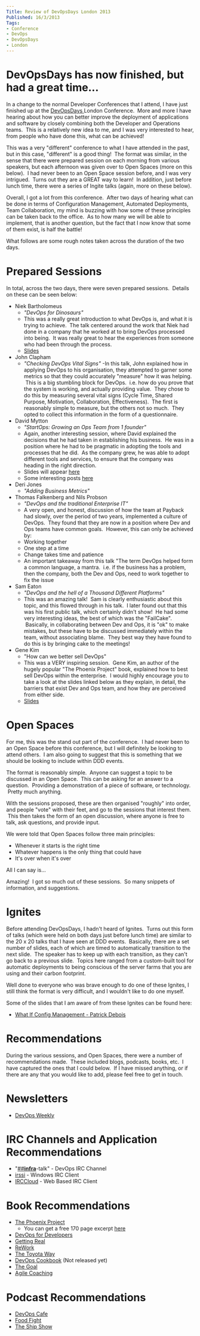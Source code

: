 ```yaml
---
Title: Review of DevOpsDays London 2013
Published: 16/3/2013
Tags:
- Conference
- DevOps
- DevOpsDays
- London
---
```


# DevOpsDays has now finished, but had a great time...

In a change to the normal Developer Conferences that I attend, I have just finished up at the [DevOpsDays ](http://devopsdays.org/)London Conference.  More and more I have hearing about how you can better improve the deployment of applications and software by closely combining both the Developer and Operations teams.  This is a relatively new idea to me, and I was very interested to hear, from people who have done this, what can be achieved!

This was a very "different" conference to what I have attended in the past, but in this case, "different" is a good thing!  The format was similar, in the sense that there were prepared session on each morning from various speakers, but each afternoon was given over to Open Spaces (more on this below).  I had never been to an Open Space session before, and I was very intrigued.  Turns out they are a GREAT way to learn!  In addition, just before lunch time, there were a series of Ingite talks (again, more on these below).

Overall, I got a lot from this conference.  After two days of hearing what can be done in terms of Configuration Management, Automated Deployments, Team Collaboration, my mind is buzzing with how some of these principles can be taken back to the office.  As to how many we will be able to implement, that is another question, but the fact that I now know that some of them exist, is half the battle!

What follows are some rough notes taken across the duration of the two days.

# Prepared Sessions

In total, across the two days, there were seven prepared sessions.  Details on these can be seen below:

- Niek Bartholomeus
  - _"DevOps for Dinosaurs"_
  - This was a really great introduction to what DevOps is, and what it is trying to achieve.  The talk centered around the work that Niek had done in a company that he worked at to bring DevOps processed into being.  It was really great to hear the experiences from someone who had been through the process.
  - [Slides](https://speakerdeck.com/niekbartho/devops-for-dinosaurs)
- John Clapham
  - _"Checking DevOps Vital Signs"_
  -In this talk, John explained how in applying DevOps to his organisation, they attempted to garner some metrics so that they could accurately "measure" how it was helping.  This is a big stumbling block for DevOps.  i.e. how do you prove that the system is working, and actually providing value.  They chose to do this by measuring several vital signs (Cycle Time, Shared Purpose, Motivation, Collaboration, Effectiveness).  The first is reasonably simple to measure, but the others not so much.  They opted to collect this information in the form of a questionnaire.
- David Mytton
  - _"StartOps: Growing an Ops Team from 1 founder"_
  - Again, another interesting session, where David explained the decisions that he had taken in establishing his business.  He was in a position where he had to be pragmatic in adopting the tools and processes that he did.  As the company grew, he was able to adopt different tools and services, to ensure that the company was heading in the right direction.
  - Slides will appear [here](http://blog.serverdensity.com/)
  - Some interesting posts [here](http://www.serverdensity.com/devopsdays/)
- Deri Jones
  - _"Adding Business Metrics"_
- Thomas Falkenberg and Nils Probson
  - _"DevOps and the traditional Enterprise IT"_
  - A very open, and honest, discussion of how the team at Payback had slowly, over the period of two years, implemented a culture of DevOps.  They found that they are now in a position where Dev and Ops teams have common goals.  However, this can only be achieved by:
  - Working together
  - One step at a time
  - Change takes time and patience
  - An important takeaway from this talk "The term DevOps helped form a common language, a mantra.  i.e. if the business has a problem, then the company, both the Dev and Ops, need to work together to fix the issue
- Sam Eaton
  - _"DevOps and the hell of a Thousand Different Platforms"_
  - This was an amazing talk!  Sam is clearly enthusiastic about this topic, and this flowed through in his talk.  I later found out that this was his first public talk, which certainly didn't show!  He had some very interesting ideas, the best of which was the "FailCake".  Basically, in collaborating between Dev and Ops, it is "ok" to make mistakes, but these have to be discussed immediately within the team, without associating blame.  They best way they have found to do this is by bringing cake to the meetings!
- Gene Kim
  - "How can we better sell DevOps"
  - This was a VERY inspiring session.  Gene Kim, an author of the hugely popular "The Phoenix Project" book, explained how to best sell DevOps within the enterprise.  I would highly encourage you to take a look at the slides linked below as they explain, in detail, the barriers that exist Dev and Ops team, and how they are perceived from either side.
  - [Slides](http://www.slideshare.net/realgenekim/how-can-we-better-sell-devops/)

# Open Spaces

For me, this was the stand out part of the conference.  I had never been to an Open Space before this conference, but I will definitely be looking to attend others.  I am also going to suggest that this is something that we should be looking to include within DDD events.

The format is reasonably simple.  Anyone can suggest a topic to be discussed in an Open Space.  This can be asking for an answer to a question.  Providing a demonstration of a piece of software, or technology.  Pretty much anything.

With the sessions proposed, these are then organised "roughly" into order, and people "vote" with their feet, and go to the sessions that interest them.  This then takes the form of an open discussion, where anyone is free to talk, ask questions, and provide input.

We were told that Open Spaces follow three main principles:

- Whenever it starts is the right time
- Whatever happens is the only thing that could have
- It's over when it's over

All I can say is...

Amazing!  I got so much out of these sessions.  So many snippets of information, and suggestions.

# Ignites

Before attending DevOpsDays, I hadn't heard of Ignites.  Turns out this form of talks (which were held on both days just before lunch time) are similar to the 20 x 20 talks that I have seen at DDD events.  Basically, there are a set number of slides, each of which are timed to automatically transition to the next slide.  The speaker has to keep up with each transition, as they can't go back to a previous slide.  Topics here ranged from a custom-built tool for automatic deployments to being conscious of the server farms that you are using and their carbon footprint.

Well done to everyone who was brave enough to do one of these Ignites, I still think the format is very difficult, and I wouldn't like to do one myself.

Some of the slides that I am aware of from these Ignites can be found here:

- [What If Config Management - Patrick Debois](http://www.slideshare.net/jedi4ever/what-ifconfigmgtwasdesignedbygamers)

# Recommendations

During the various sessions, and Open Spaces, there were a number of recommendations made.  These included blogs, podcasts, books, etc.  I have captured the ones that I could below.  If I have missed anything, or if there are any that you would like to add, please feel free to get in touch.

# Newsletters

- [DevOps Weekly](http://devopsweekly.com/)

# IRC Channels and Application Recommendations

- "[##**infra**](https://twitter.com/search?q=%23infra&src=hash)-talk" - DevOps IRC Channel
- [irssi](http://www.irssi.org/) - Windows IRC Client
- [IRCCloud](https://www.irccloud.com/) - Web Based IRC Client

# Book Recommendations

- [The Phoenix Project](http://www.amazon.co.uk/The-Phoenix-Project-Business-ebook/dp/B00AZRBLHO/ref=sr_1_1?s=digital-text&ie=UTF8&qid=1363461035&sr=1-1)
  - You can get a free 170 page excerpt [here](http://www.instantcustomer.com/go/83330)
- [DevOps for Developers](http://www.amazon.co.uk/DevOps-Developers-Michael-xfc-ttermann/dp/1430245697/ref=sr_1_1?s=books&ie=UTF8&qid=1363460874&sr=1-1)
- [Getting Real](http://www.amazon.co.uk/Getting-Real-Smarter-Successful-Application/dp/0578012812/ref=sr_1_1?s=books&ie=UTF8&qid=1363460890&sr=1-1)
- [ReWork](http://www.amazon.co.uk/ReWork-Change-Work-Forever-ebook/dp/B003ELY7PG/ref=dp_kinw_strp_1)
- [The Toyota Way](http://www.amazon.co.uk/Toyota-Way-Management-Principles-Manufacturer/dp/0071392319/ref=sr_1_4?s=books&ie=UTF8&qid=1363460947&sr=1-4)
- [DevOps Cookbook](http://www.realgenekim.me/devops-cookbook/) (Not released yet)
- [The Goal](http://www.amazon.co.uk/Goal-Eliyahu-M-Goldratt/dp/0884270610/ref=sr_1_2?s=books&ie=UTF8&qid=1363461279&sr=1-2)
- [Agile Coaching](http://www.amazon.co.uk/Agile-Coaching-Rachel-Davies/dp/1934356433/ref=sr_1_1?s=books&ie=UTF8&qid=1363461310&sr=1-1)

# Podcast Recommendations

- [DevOps Cafe](http://devopscafe.org/)
- [Food Fight](http://foodfightshow.org/)
- [The Ship Show](http://theshipshow.com/)